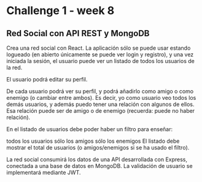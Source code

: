 # Challenge 1 - week 8

## Red Social con API REST y MongoDB

Crea una red social con React. La aplicación sólo se puede usar estando logueado (en abierto únicamente se puede ver login y registro), y una vez iniciada la sesión, el usuario puede ver un listado de todos los usuarios de la red.

El usuario podrá editar su perfil.

De cada usuario podrá ver su perfil, y podrá añadirlo como amigo o como enemigo (o cambiar entre ambos). Es decir, yo como usuario veo todos los demás usuarios, y además puedo tener una relación con algunos de ellos. Esa relación puede ser de amigo o de enemigo (recuerda: puede no haber relación).

En el listado de usuarios debe poder haber un filtro para enseñar:

todos los usuarios
sólo los amigos
sólo los enemigos
El listado debe mostrar el total de usuarios (o amigos/enemigos si se ha usado el filtro).

La red social consumirá los datos de una API desarrollada con Express, conectada a una base de datos en MongoDB. La validación de usuario se implementará mediante JWT.
